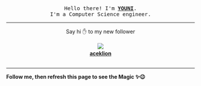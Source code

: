 <p align='center'>
    <samp>Hello there! I'm <b><a href='https://github.com/abdelyouni'>YOUNI</a></b>.<br>
        I'm a Computer Science engineer.
    </samp>
</p>
<hr>
<p align='center'>
    <span>Say hi ✋ to my new follower </span></br></br>
    <img src='https://itspot.ma/github/aceklion_avatar.png'><b></br>
    <a href='https://github.com/aceklion'>aceklion</a></b></br></br>
</p>
<hr>
<b>Follow me, then refresh this page to see the Magic ✨😉</b>